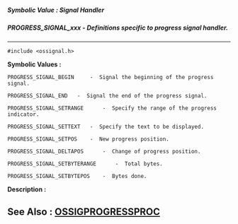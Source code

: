 ##### Symbolic Value : Signal Handler
##### PROGRESS_SIGNAL_xxx - Definitions specific to progress signal handler.
---
```
#include <ossignal.h>
```

**Symbolic Values :**

	PROGRESS_SIGNAL_BEGIN	  -  Signal the beginning of the progress signal.

	PROGRESS_SIGNAL_END	  -  Signal the end of the progress signal.

	PROGRESS_SIGNAL_SETRANGE	  -  Specify the range of the progress indicator.

	PROGRESS_SIGNAL_SETTEXT	  -  Specify the text to be displayed.

	PROGRESS_SIGNAL_SETPOS	  -  New progress position.

	PROGRESS_SIGNAL_DELTAPOS	  -  Change of progress position.

	PROGRESS_SIGNAL_SETBYTERANGE	  -  Total bytes.

	PROGRESS_SIGNAL_SETBYTEPOS	  -  Bytes done.


**Description :**




**See Also :**
[OSSIGPROGRESSPROC](/domino-c-api-docs/reference/Data/OSSIGPROGRESSPROC)
---
